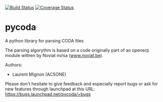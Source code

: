 [![Build Status](https://travis-ci.org/acsone/pycoda.svg?branch=master)](https://travis-ci.org/acsone/pycoda)
[![Coverage Status](https://coveralls.io/repos/acsone/pycoda/badge.png?branch=master)](https://coveralls.io/r/acsone/pycoda?branch=master)

pycoda
======

A python library for parsing CODA files


The parsing algorythm is based on a code originally part of an openerp module wittren by Noviat nv/sa (www.noviat.be). 

Authors:

 * Laurent Mignon (ACSONE)


Please don't hesitate to give feedback and especially report bugs or
ask for new features through launchpad at this URL: https://bugs.launchpad.net/pycoda/+bugs


